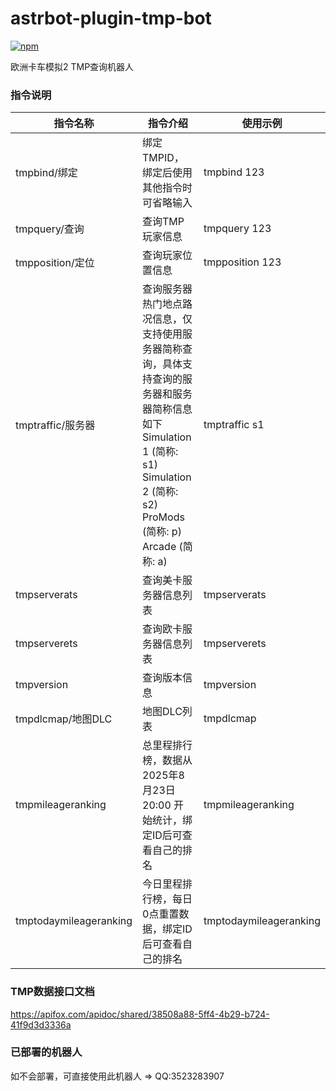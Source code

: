 # astrbot-plugin-tmp-bot

[![npm](https://img.shields.io/npm/v/koishi-plugin-tmp-bot?style=flat-square)](https://www.npmjs.com/package/koishi-plugin-tmp-bot)

欧洲卡车模拟2 TMP查询机器人

### 指令说明
| 指令名称                   | 指令介绍                                                                                                                                        | 使用示例                   |
|------------------------|---------------------------------------------------------------------------------------------------------------------------------------------|------------------------|
| tmpbind/绑定                | 绑定 TMPID，绑定后使用其他指令时可省略输入                                                                                                                    | tmpbind 123            |
| tmpquery/查询               | 查询TMP玩家信息                                                                                                                                   | tmpquery 123           |
| tmpposition/定位            | 查询玩家位置信息                                                                                                                                    | tmpposition 123        |
| tmptraffic/服务器             | 查询服务器热门地点路况信息，仅支持使用服务器简称查询，具体支持查询的服务器和服务器简称信息如下</br>Simulation 1 (简称: s1)</br>Simulation 2 (简称: s2)</br>ProMods (简称: p)</br>Arcade  (简称: a) | tmptraffic s1          |
| tmpserverats           | 查询美卡服务器信息列表                                                                                                                                 | tmpserverats           |
| tmpserverets           | 查询欧卡服务器信息列表                                                                                                                                 | tmpserverets           |
| tmpversion             | 查询版本信息                                                                                                                                      | tmpversion             |
| tmpdlcmap/地图DLC              | 地图DLC列表                                                                                                                                     | tmpdlcmap              |
| tmpmileageranking      | 总里程排行榜，数据从 2025年8月23日20:00 开始统计，绑定ID后可查看自己的排名                                                                                               | tmpmileageranking      |
| tmptodaymileageranking | 今日里程排行榜，每日0点重置数据，绑定ID后可查看自己的排名                                                                                                              | tmptodaymileageranking |

### TMP数据接口文档
https://apifox.com/apidoc/shared/38508a88-5ff4-4b29-b724-41f9d3d3336a

### 已部署的机器人
如不会部署，可直接使用此机器人 => QQ:3523283907
